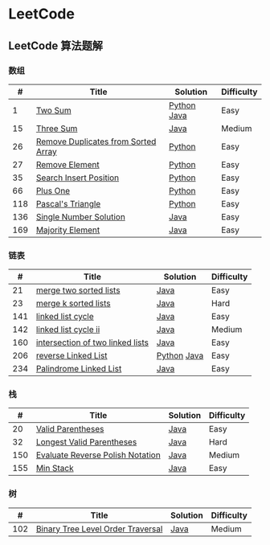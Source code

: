 LeetCode
========

## LeetCode 算法题解

### 数组
| # | Title | Solution | Difficulty |
|---| ----- | -------- | ---------- |
|1  | [Two Sum](https://leetcode.com/problems/two-sum/) | [Python](python/array/twoSumSolution.py) [Java](java/src/array/TwoSumSolution.java) | Easy |
|15 | [Three Sum](https://leetcode.com/problems/3sum/) | [Java](java/src/array/TwoSumSolution.java) | Medium |
|26 | [Remove Duplicates from Sorted Array](https://leetcode.com/problems/remove-duplicates-from-sorted-array/) | [Python](python/array/RemoveDuplicatesSolution.py) | Easy |
|27 | [Remove Element](https://leetcode.com/problems/remove-element/submissions/) | [Python](python/array/RemoveElementSolution.py) | Easy |
|35 | [Search Insert Position](https://leetcode.com/problems/search-insert-position/) | [Python](python/array/SearchInsertPositionSolution.py) | Easy |
|66 | [Plus One](https://leetcode.com/problems/plus-one/) | [Python](python/array/PlusOneSolution.py) | Easy |
|118| [Pascal's Triangle](https://leetcode.com/problems/pascals-triangle/) | [Python](python/array/PascalsTriangle.py) | Easy |
|136| [Single Number Solution](https://leetcode.com/problems/single-number/) | [Java](java/src/array/SingleNumberSolution.java) | Easy |
|169| [Majority Element](https://leetcode.com/problems/majority-element/) | [Java](java/src/array/MajorityElementSolution.java) | Easy |

### 链表
| # | Title | Solution | Difficulty |
|---| ----- | -------- | ---------- |
|21 | [merge two sorted lists](https://leetcode.com/problems/merge-k-sorted-lists/) | [Java](java/src/linkedlist/MergeTwoSortedListsSolution.java) | Easy |
|23 | [merge k sorted lists](https://leetcode.com/problems/merge-two-sorted-lists/) | [Java](java/src/linkedlist/MergeKSortedListsSolution.java) | Hard |
|141| [linked list cycle](https://leetcode.com/problems/linked-list-cycle/) | [Java](java/src/linkedlist/LinkedListCycleSolution.java) | Easy |
|142| [linked list cycle ii](https://leetcode.com/problems/linked-list-cycle-ii/) | [Java](java/src/linkedlist/LinkedListCycleIiSolution.java) | Medium |
|160| [intersection of two linked lists](https://leetcode.com/problems/intersection-of-two-linked-lists/) | [Java](java/src/linkedlist/IntersectionOfTwoLinkedListsSolution.java) | Easy |
|206| [reverse Linked List](https://leetcode.com/problems/reverse-linked-list/)| [Python](python/linkedList/reverseLinkedList.py) [Java](java/src/linkedlist/ReverseLinkedListSolution.java) | Easy |
|234| [Palindrome Linked List](https://leetcode.com/problems/palindrome-linked-list/)| [Java](java/src/linkedlist/IsPalindromeSolution.java) | Easy |

### 栈
| # | Title | Solution | Difficulty |
|---| ----- | -------- | ---------- |
|20  | [Valid Parentheses](https://leetcode.com/problems/valid-parentheses/) | [Java](java/src/stack/ValidParentheses.java) | Easy |
|32  | [Longest Valid Parentheses](https://leetcode.com/problems/longest-valid-parentheses/) | [Java](java/src/stack/LongestValidParenthesesSolution.java) | Hard |
|150 | [Evaluate Reverse Polish Notation](https://leetcode.com/problems/evaluate-reverse-polish-notation/) | [Java](java/src/stack/EvalRPNSolution.java) | Medium |
|155 | [Min Stack](https://leetcode.com/problems/min-stack/) | [Java](java/src/stack/MinStack.java) | Easy |

### 树
| # | Title | Solution | Difficulty |
|---| ----- | -------- | ---------- |
|102| [Binary Tree Level Order Traversal](https://leetcode-cn.com/problems/binary-tree-level-order-traversal/solution/) | [Java](java/src/tree/BinaryTree.java) | Medium |
